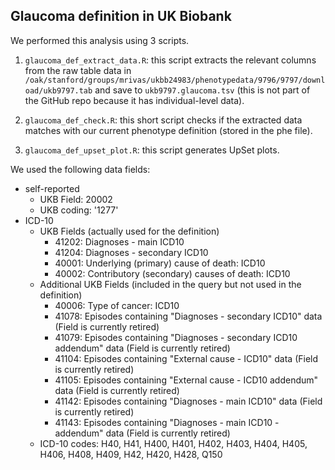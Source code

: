 ## Glaucoma definition in UK Biobank

We performed this analysis using 3 scripts.

1. `glaucoma_def_extract_data.R`: this script extracts the relevant columns from the raw table data in `/oak/stanford/groups/mrivas/ukbb24983/phenotypedata/9796/9797/download/ukb9797.tab` and save to `ukb9797.glaucoma.tsv` (this is not part of the GitHub repo because it has individual-level data).

2. `glaucoma_def_check.R`: this short script checks if the extracted data matches with our current phenotype definition (stored in the phe file).

3. `glaucoma_def_upset_plot.R`: this script generates UpSet plots.

We used the following data fields:

- self-reported
    - UKB Field: 20002
    - UKB coding: '1277'
- ICD-10
    - UKB Fields (actually used for the definition)
        - 41202: Diagnoses - main ICD10
        - 41204: Diagnoses - secondary ICD10
        - 40001: Underlying (primary) cause of death: ICD10
        - 40002: Contributory (secondary) causes of death: ICD10
    - Additional UKB Fields (included in the query but not used in the definition)
        - 40006: Type of cancer: ICD10
        - 41078: Episodes containing "Diagnoses - secondary ICD10" data (Field is currently retired)
        - 41079: Episodes containing "Diagnoses - secondary ICD10 addendum" data (Field is currently retired)
        - 41104: Episodes containing "External cause - ICD10" data (Field is currently retired)
        - 41105: Episodes containing "External cause - ICD10 addendum" data (Field is currently retired)
        - 41142: Episodes containing "Diagnoses - main ICD10" data (Field is currently retired)
        - 41143: Episodes containing "Diagnoses - main ICD10 - addendum" data (Field is currently retired)
    - ICD-10 codes: H40, H41, H400, H401, H402, H403, H404, H405, H406, H408, H409, H42, H420, H428, Q150
